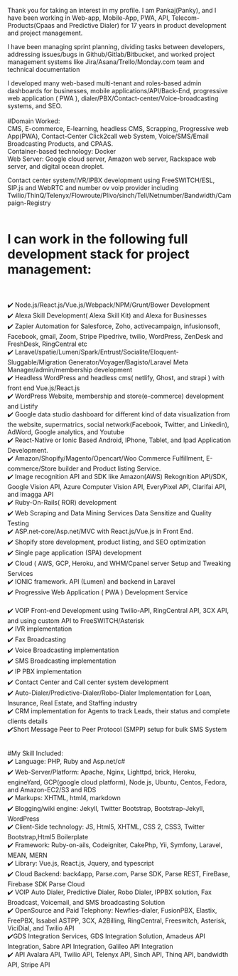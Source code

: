 Thank you for taking an interest in my profile. I am Pankaj(Panky), and I have been working in Web-app, Mobile-App, PWA, API, Telecom-Products(Cpaas and Predictive Dialer) for 17 years in product development and project management.

I have been managing sprint planning, dividing tasks between developers, addressing issues/bugs in Github/Gitlab/Bitbucket, and worked project management systems like Jira/Asana/Trello/Monday.com  team and technical documentation  

I developed many web-based multi-tenant and roles-based admin dashboards for businesses,  mobile applications/API/Back-End, progressive web application ( PWA ), dialer/PBX/Contact-center/Voice-broadcasting systems, and SEO. 
</br> </br>
#Domain Worked: </br>
CMS, E-commerce, E-learning, headless CMS, Scrapping,  Progressive web App(PWA), Contact-Center Click2call web System,  Voice/SMS/Email Broadcasting Products, and CPAAS. </br>
Container-based technology: Docker </br>
Web Server: Google cloud server, Amazon web server, Rackspace web server, and digital ocean droplet. </br>

Contact center system/IVR/IPBX development using FreeSWITCH/ESL, SIP.js and WebRTC and number ov voip provider including Twilio/ThinQ/Telenyx/Flowroute/Plivo/sinch/Teli/Netnumber/Bandwidth/Campaign-Registry </br></br>

# I can work in the following full development stack for project management:
</br> </br>
✔️  Node.js/React.js/Vue.js/Webpack/NPM/Grunt/Bower Development </br>
✔️ Alexa Skill Development( Alexa Skill Kit) and Alexa for Businesses </br>
✔️  Zapier Automation for Salesforce, Zoho, activecampaign, infusionsoft, Facebook, gmail, Zoom, Stripe Pipedrive, twilio, WordPress, ZenDesk and FreshDesk, RingCentral  etc  </br>
✔️  Laravel/spatie/Lumen/Spark/Entrust/Socialite/Eloquent-Sluggable/Migration Generator/Voyager/Bagisto/Laravel Meta Manager/admin/membership development  </br>
✔️ Headless WordPress and headless cms( netlify, Ghost, and strapi ) with front end Vue.js/React.js  </br>
✔️ WordPress Website, membership and store(e-commerce) development and Listify </br>
✔️ Google data studio dashboard for different kind of data visualization from the website, supermatrics, social network(Facebook, Twitter,     and Linkedin), AdWord, Google analytics, and Youtube </br>
✔️  React-Native or Ionic Based Android, IPhone, Tablet, and Ipad Application Development. </br>
✔️  Amazon/Shopify/Magento/Opencart/Woo Commerce Fulfillment, E-commerce/Store builder and Product listing Service. </br>
✔️  Image recognition API and SDK like Amazon(AWS) Rekognition API/SDK, Google Vision API, Azure Computer Vision API, EveryPixel API, Clarifai API, and imagga API </br>
✔️  Ruby-On-Rails( ROR) development </br>
✔️  Web Scraping and Data Mining Services Data Sensitize and Quality Testing  </br>
✔️  ASP.net-core/Asp.net/MVC with React.js/Vue.js in Front End.  </br>
✔️  Shopify store development, product listing, and SEO optimization </br>
✔️  Single page application (SPA) development </br>
✔️  Cloud ( AWS, GCP, Heroku, and WHM/Cpanel server Setup and Tweaking Services </br>
✔️  IONIC framework. API (Lumen) and backend in Laravel  </br>
✔️  Progressive Web Application ( PWA ) Development Service </br></br>
✔️ VOIP Front-end Development using Twilio-API, RingCentral API, 3CX API, and using custom API to FreeSWITCH/Asterisk </br>
✔️ IVR implementation </br>
✔️ Fax Broadcasting </br>
✔️ Voice Broadcasting implementation </br>
✔️ SMS Broadcasting implementation </br>
✔️ IP PBX implementation </br>
✔️ Contact Center and Call center system development </br>
✔️ Auto-Dialer/Predictive-Dialer/Robo-Dialer Implementation for Loan, Insurance, Real Estate, and Staffing industry </br>
✔️ CRM implementation for Agents to track Leads, their status and complete clients details </br>
✔️Short Message Peer to Peer Protocol (SMPP) setup for bulk SMS System </br> </br>

#My Skill Included: </br> 
✔️  Language: PHP, Ruby and Asp.net/c#  </br>
✔️  Web-Server/Platform: Apache, Nginx, Lighttpd, brick, Heroku, engineYard, GCP(google cloud platform), Node.js, Ubuntu, Centos, Fedora, and Amazon-EC2/S3 and RDS </br>
✔️  Markups: XHTML, html4, markdown </br>
✔️  Blogging/wiki engine: Jekyll, Twitter Bootstrap, Bootstrap-Jekyll, WordPress </br>
✔️  Client-Side technology: JS, Html5, XHTML, CSS 2, CSS3, Twitter Bootstrap,Html5    Boilerplate </br>
✔️  Framework: Ruby-on-ails, Codeigniter, CakePhp, Yii, Symfony, Laravel, MEAN, MERN  </br>
✔️  Library:  Vue.js, React.js, Jquery, and typescript </br>
✔️   Cloud Backend: back4app, Parse.com, Parse SDK, Parse REST, FireBase, Firebase SDK Parse Cloud  </br>
✔️ VOIP Auto Dialer, Predictive Dialer, Robo Dialer, IPPBX solution, Fax Broadcast, Voicemail, and SMS broadcasting Solution </br>
✔️ OpenSource and Paid Telephony: Newfies-dialer, FusionPBX, Elastix, FreePBX, Issabel ASTPP, 3CX, A2Billing, RingCentral, Freeswitch, Asterisk, ViciDial, and Twilio API </br>
✔️GDS Integration Services, GDS Integration Solution, Amadeus API Integration, Sabre API Integration, Galileo API Integration  </br>
✔️ API Avalara API, Twilio API, Telenyx API, Sinch API, Thinq API, bandwidth API, Stripe API </br>

